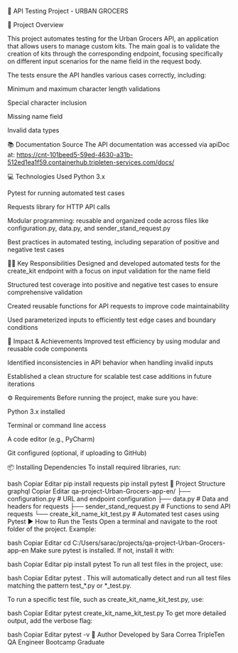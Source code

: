 🛒 API Testing Project - URBAN GROCERS

🚀 Project Overview

This project automates testing for the Urban Grocers API, an application that allows users to manage custom kits.
The main goal is to validate the creation of kits through the corresponding endpoint, focusing specifically on different input scenarios for the name field in the request body.

The tests ensure the API handles various cases correctly, including:

Minimum and maximum character length validations

Special character inclusion

Missing name field

Invalid data types

📚 Documentation Source
The API documentation was accessed via apiDoc at:
https://cnt-101beed5-59ed-4630-a31b-512ed1ea1f59.containerhub.tripleten-services.com/docs/

💻 Technologies Used
Python 3.x

Pytest for running automated test cases

Requests library for HTTP API calls

Modular programming: reusable and organized code across files like configuration.py, data.py, and sender_stand_request.py

Best practices in automated testing, including separation of positive and negative test cases

👩‍💼 Key Responsibilities
Designed and developed automated tests for the create_kit endpoint with a focus on input validation for the name field

Structured test coverage into positive and negative test cases to ensure comprehensive validation

Created reusable functions for API requests to improve code maintainability

Used parameterized inputs to efficiently test edge cases and boundary conditions

🚀 Impact & Achievements
Improved test efficiency by using modular and reusable code components

Identified inconsistencies in API behavior when handling invalid inputs

Established a clean structure for scalable test case additions in future iterations

⚙️ Requirements
Before running the project, make sure you have:

Python 3.x installed

Terminal or command line access

A code editor (e.g., PyCharm)

Git configured (optional, if uploading to GitHub)

📦 Installing Dependencies
To install required libraries, run:

bash
Copiar
Editar
pip install requests
pip install pytest
📁 Project Structure
graphql
Copiar
Editar
qa-project-Urban-Grocers-app-en/
├── configuration.py             # URL and endpoint configuration
├── data.py                      # Data and headers for requests
├── sender_stand_request.py      # Functions to send API requests
└── create_kit_name_kit_test.py  # Automated test cases using Pytest
▶️ How to Run the Tests
Open a terminal and navigate to the root folder of the project. Example:

bash
Copiar
Editar
cd C:/Users/sarac/projects/qa-project-Urban-Grocers-app-en
Make sure pytest is installed. If not, install it with:

bash
Copiar
Editar
pip install pytest
To run all test files in the project, use:

bash
Copiar
Editar
pytest .
This will automatically detect and run all test files matching the pattern test_*.py or *_test.py.

To run a specific test file, such as create_kit_name_kit_test.py, use:

bash
Copiar
Editar
pytest create_kit_name_kit_test.py
To get more detailed output, add the verbose flag:

bash
Copiar
Editar
pytest -v
👤 Author
Developed by Sara Correa
TripleTen QA Engineer Bootcamp Graduate
